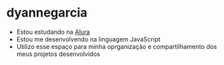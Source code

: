 # dyannegarcia

- Estou estudando na [Alura](https://www.alura.com.br)
- Estou me desenvolvendo na linguagem JavaScript
- Utilizo esse espaço para minha oprganização e compartilhamento dos meus projetos desenvolvidos
